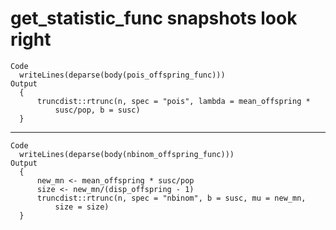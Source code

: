 # get_statistic_func snapshots look right

    Code
      writeLines(deparse(body(pois_offspring_func)))
    Output
      {
          truncdist::rtrunc(n, spec = "pois", lambda = mean_offspring * 
              susc/pop, b = susc)
      }

---

    Code
      writeLines(deparse(body(nbinom_offspring_func)))
    Output
      {
          new_mn <- mean_offspring * susc/pop
          size <- new_mn/(disp_offspring - 1)
          truncdist::rtrunc(n, spec = "nbinom", b = susc, mu = new_mn, 
              size = size)
      }

